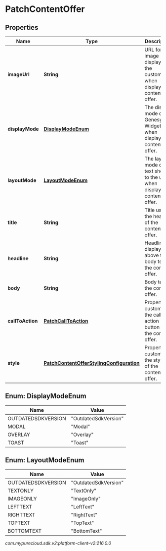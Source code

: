 # PatchContentOffer


## Properties

| Name | Type | Description | Notes |
| ------------ | ------------- | ------------- | ------------- |
| **imageUrl** | **String** | URL for image displayed to the customer when displaying content offer. |  [optional] |
| **displayMode** | [**DisplayModeEnum**](#Enum--DisplayModeEnum) | The display mode of Genesys Widgets when displaying content offer. |  [optional] |
| **layoutMode** | [**LayoutModeEnum**](#Enum--LayoutModeEnum) | The layout mode of the text shown to the user when displaying content offer. |  [optional] |
| **title** | **String** | Title used in the header of the content offer. |  [optional] |
| **headline** | **String** | Headline displayed above the body text of the content offer. |  [optional] |
| **body** | **String** | Body text of the content offer. |  [optional] |
| **callToAction** | [**PatchCallToAction**](PatchCallToAction) | Properties customizing the call to action button on the content offer. |  [optional] |
| **style** | [**PatchContentOfferStylingConfiguration**](PatchContentOfferStylingConfiguration) | Properties customizing the styling of the content offer. |  [optional] |


## Enum: DisplayModeEnum

| Name | Value |
| ---- | ----- |
| OUTDATEDSDKVERSION | &quot;OutdatedSdkVersion&quot; | 
| MODAL | &quot;Modal&quot; | 
| OVERLAY | &quot;Overlay&quot; | 
| TOAST | &quot;Toast&quot; | 


## Enum: LayoutModeEnum

| Name | Value |
| ---- | ----- |
| OUTDATEDSDKVERSION | &quot;OutdatedSdkVersion&quot; | 
| TEXTONLY | &quot;TextOnly&quot; | 
| IMAGEONLY | &quot;ImageOnly&quot; | 
| LEFTTEXT | &quot;LeftText&quot; | 
| RIGHTTEXT | &quot;RightText&quot; | 
| TOPTEXT | &quot;TopText&quot; | 
| BOTTOMTEXT | &quot;BottomText&quot; | 




_com.mypurecloud.sdk.v2:platform-client-v2:216.0.0_
